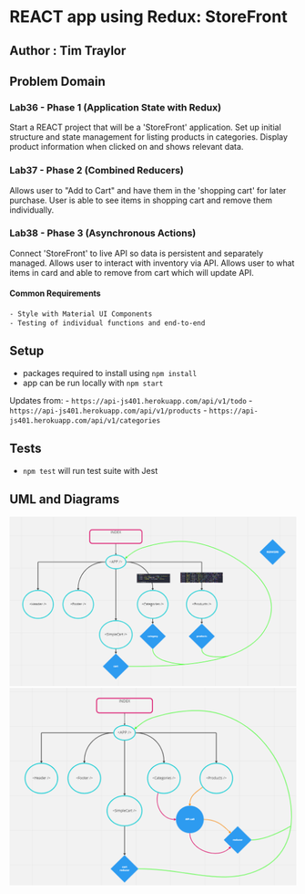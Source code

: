 # REACT app using Redux: StoreFront

## Author : Tim Traylor

## Problem Domain

### Lab36 - Phase 1 (Application State with Redux)

Start a REACT project that will be a 'StoreFront' application. Set up initial structure and state management for listing products in categories. Display product information when clicked on and shows relevant data.

### Lab37 - Phase 2 (Combined Reducers)

Allows user to "Add to Cart" and have them in the 'shopping cart' for later purchase. User is able to see items in shopping cart and remove them individually.

### Lab38 - Phase 3 (Asynchronous Actions)

Connect 'StoreFront' to live API so data is persistent and separately managed. Allows user to interact with inventory via API. Allows user to what items in card and able to remove from cart which will update API.

#### Common Requirements

    - Style with Material UI Components
    - Testing of individual functions and end-to-end

## Setup

- packages required to install using `npm install`
- app can be run locally with `npm start`

Updates from:
    - `https://api-js401.herokuapp.com/api/v1/todo`
    - `https://api-js401.herokuapp.com/api/v1/products`
    - `https://api-js401.herokuapp.com/api/v1/categories`

## Tests

- `npm test` will run test suite with Jest

## UML and Diagrams

![with Reducers](./public/misc/lab37.png)
![with API calls](./public/misc/lab38.png)
